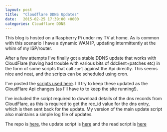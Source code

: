 ```yaml
---
layout: post
title:  "Cloudflare DDNS Updates"
date:   2015-02-25 17:39:00 +0000
categories: Cloudflare DDNS
---
```


This blog is hosted on a Raspberry Pi under my TV at home. As is common with this scenario I have a dynamic WAN IP, updating intermittently at the whim of my ISP/router.

After a few attempts I've finally got a stable DDNS update that works with CloudFlare (having had trouble with various bits of ddclient+patches etc) in the form of some scripts that call `curl` against the Api directly. This seems nice and neat, and the scripts can be scheduled using cron.

I've posted the [scripts used here](https://github.com/jonegerton/cloudflare-ddns). I'll try to keep these updated as the CloudFlare Api changes (as I'll have to to keep the site running!).

I've included the script required to download details of the dns records from CloudFlare, as this is required to get the rec_id value for the dns entry, which is then sent back for the update. My version of the main update script also maintains a simple log file of updates.

The repo is [here](https://github.com/jonegerton/cloudflare-ddns), the update script is [here](https://github.com/jonegerton/cloudflare-ddns/blob/master/cf-ddns.sh)
and the read script is [here](https://github.com/jonegerton/cloudflare-ddns/blob/master/cf-ddns-read.sh)